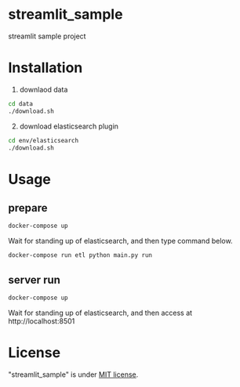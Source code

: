 # streamlit_sample

streamlit sample project

# Installation

1. downlaod data

```bash
cd data
./download.sh
```

2. download elasticsearch plugin 

```bash
cd env/elasticsearch
./download.sh
```

# Usage

## prepare

```bash
docker-compose up
```

Wait for standing up of elasticsearch, and then type command below.

```bash
docker-compose run etl python main.py run 
```

## server run 

```bash
docker-compose up
```

Wait for standing up of elasticsearch, and then access at http://localhost:8501

# License

"streamlit_sample" is under [MIT license](https://en.wikipedia.org/wiki/MIT_License).

